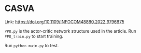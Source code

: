 # CASVA
Link: https://doi.org/10.1109/INFOCOM48880.2022.9796875

`PPO.py` is the actor-critic network structure used in the article. Run `PPO_train.py` to start training.

Run `python main.py` to test.
